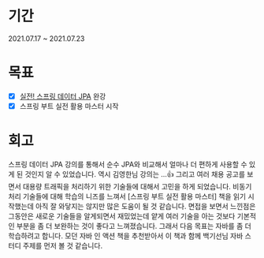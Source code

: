 # 기간
2021.07.17 ~ 2021.07.23

# 목표
- [x] [실전! 스프링 데이터 JPA](https://www.inflearn.com/course/%EC%8A%A4%ED%94%84%EB%A7%81-%EB%8D%B0%EC%9D%B4%ED%84%B0-JPA-%EC%8B%A4%EC%A0%84/dashboard) 완강
- [x] 스프링 부트 실전 활용 마스터 시작

# 회고
스프링 데이터 JPA 강의를 통해서 순수 JPA와 비교해서 얼마나 더 편하게 사용할 수 있게 된 것인지 알 수 있었습니다. 역시 김영한님 강의는 ...👍
그리고 여러 채용 공고를 보면서 대용량 트래픽을 처리하기 위한 기술들에 대해서 고민을 하게 되었습니다. 비동기 처리 기술들에 대해 학습의 니즈를 느껴서 [스프링 부트 실전 활용 마스터] 책을 읽기 시작했는데 아직 잘 와닿지는 않지만 많은 도움이 될 것 같습니다.
면접을 보면서 느낀점은 그동안은 새로운 기술들을 알게되면서 재밌었는데 얕게 여러 기술을 아는 것보다 기본적인 부분을 좀 더 보완하는 것이 좋다고 느껴졌습니다. 그래서 다음 목표는 자바를 좀 더 학습하려고 합니다. 모던 자바 인 액션 책을 추천받아서 이 책과 함께 백기선님 자바 스터디 주제를 먼저 볼 것 같습니다.
